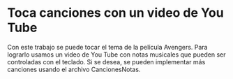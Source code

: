 # Toca canciones con un video de You Tube
Con este trabajo se puede tocar el tema de la película Avengers. Para lograrlo usamos un video de You Tube con notas musicales que pueden ser controladas con el teclado.
Si se desea, se pueden implementar más canciones usando el archivo CancionesNotas.